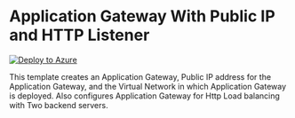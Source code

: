 # Application Gateway With Public IP and HTTP Listener

[![Deploy to Azure](http://azuredeploy.net/deploybutton.png)](https://portal.azure.com/#create/Microsoft.Template/uri/https%3A%2F%2Fraw.githubusercontent.com%2FAzure%2Fazure-quickstart-templates%2Fmaster%2F101-create-applicationgateway-publicip%2Fazuredeploy.json)

This template creates an Application Gateway, Public IP address for the Application Gateway, and the Virtual Network in which Application Gateway is deployed. Also configures Application Gateway for Http Load balancing with Two backend servers.
